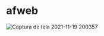 # afweb

![Captura de tela 2021-11-19 200357](https://user-images.githubusercontent.com/72572211/142702197-bcde332a-4cbe-4e7c-8dfc-9753bde55bb6.png)
